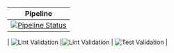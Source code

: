 
| Pipeline |
| -------- |
| [![Pipeline Status](http://screwdriver.hubbard.ninja:9000/pipelines/2/badge)](http://45.79.65.140:9000/pipelines/2/events) |

| ![Lint Validation](http://screwdriver.hubbard.ninja:9000/pipelines/2/validate_codestyle/badge) |![Lint Validation](http://screwdriver.hubbard.ninja:9000/pipelines/2/validate_lint/badge) |
![Test Validation](http://screwdriver.hubbard.ninja:9000/pipelines/2/validate_test/badge) |

